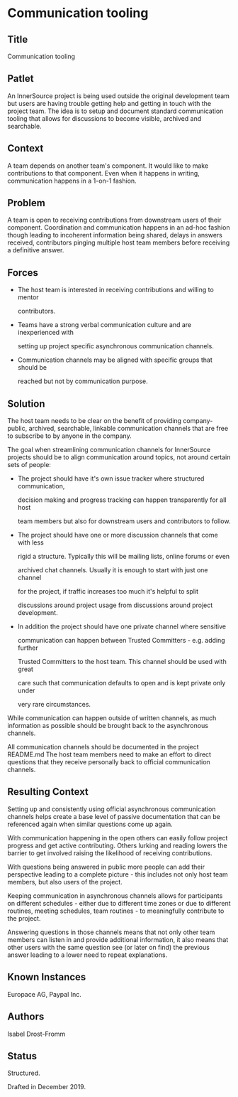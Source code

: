 # Communication tooling

## Title

Communication tooling

## Patlet

An InnerSource project is being used outside the original development team but users are having trouble getting help and getting in touch with the project team. The idea is to setup and document standard communication tooling that allows for discussions to become visible, archived and searchable.

## Context

A team depends on another team's component. It would like to make contributions to that component. Even when it happens in writing, communication happens in a 1-on-1 fashion.

## Problem

A team is open to receiving contributions from downstream users of their component. Coordination and communication happens in an ad-hoc fashion though leading to incoherent information being shared, delays in answers received, contributors pinging multiple host team members before receiving a definitive answer.

## Forces

* The host team is interested in receiving contributions and willing to mentor

  contributors.

* Teams have a strong verbal communication culture and are inexperienced with

  setting up project specific asynchronous communication channels.

* Communication channels may be aligned with specific groups that should be

  reached but not by communication purpose.

## Solution

The host team needs to be clear on the benefit of providing company-public, archived, searchable, linkable communication channels that are free to subscribe to by anyone in the company.

The goal when streamlining communication channels for InnerSource projects should be to align communication around topics, not around certain sets of people:

* The project should have it's own issue tracker where structured communication,

  decision making and progress tracking can happen transparently for all host

  team members but also for downstream users and contributors to follow.

* The project should have one or more discussion channels that come with less

  rigid a structure. Typically this will be mailing lists, online forums or even

  archived chat channels. Usually it is enough to start with just one channel

  for the project, if traffic increases too much it's helpful to split

  discussions around project usage from discussions around project development.

* In addition the project should have one private channel where sensitive

  communication can happen between Trusted Committers - e.g. adding further

  Trusted Committers to the host team. This channel should be used with great

  care such that communication defaults to open and is kept private only under

  very rare circumstances.

While communication can happen outside of written channels, as much information as possible should be brought back to the asynchronous channels.

All communication channels should be documented in the project README.md The host team members need to make an effort to direct questions that they receive personally back to official communication channels.

## Resulting Context

Setting up and consistently using official asynchronous communication channels helps create a base level of passive documentation that can be referenced again when similar questions come up again.

With communication happening in the open others can easily follow project progress and get active contributing. Others lurking and reading lowers the barrier to get involved raising the likelihood of receiving contributions.

With questions being answered in public more people can add their perspective leading to a complete picture - this includes not only host team members, but also users of the project.

Keeping communication in asynchronous channels allows for participants on different schedules - either due to different time zones or due to different routines, meeting schedules, team routines - to meaningfully contribute to the project.

Answering questions in those channels means that not only other team members can listen in and provide additional information, it also means that other users with the same question see \(or later on find\) the previous answer leading to a lower need to repeat explanations.

## Known Instances

Europace AG, Paypal Inc.

## Authors

Isabel Drost-Fromm

## Status

Structured.

Drafted in December 2019.

